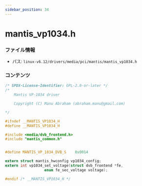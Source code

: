 ```yaml
---
sidebar_position: 34
---
```

# mantis_vp1034.h

### ファイル情報

- パス: `linux-v6.12/drivers/media/pci/mantis/mantis_vp1034.h`

### コンテンツ

```h
/* SPDX-License-Identifier: GPL-2.0-or-later */
/*
	Mantis VP-1034 driver

	Copyright (C) Manu Abraham (abraham.manu@gmail.com)

*/

#ifndef __MANTIS_VP1034_H
#define __MANTIS_VP1034_H

#include <media/dvb_frontend.h>
#include "mantis_common.h"


#define MANTIS_VP_1034_DVB_S	0x0014

extern struct mantis_hwconfig vp1034_config;
extern int vp1034_set_voltage(struct dvb_frontend *fe,
			      enum fe_sec_voltage voltage);

#endif /* __MANTIS_VP1034_H */

```

